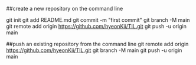 ##create a new repository on the command line

git init
git add README.md
git commit -m "first commit"
git branch -M main
git remote add origin https://github.com/hyeonKii/TIL.git
git push -u origin main

##push an existing repository from the command line
git remote add origin https://github.com/hyeonKii/TIL.git
git branch -M main
git push -u origin main